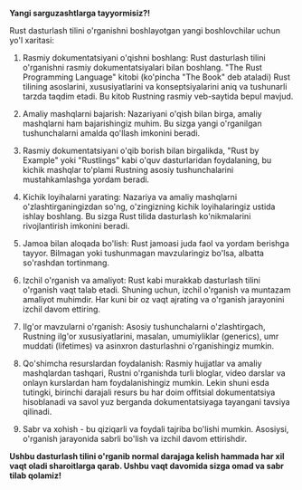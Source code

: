 <b>Yangi sarguzashtlarga tayyormisiz?!</b>

Rust dasturlash tilini o'rganishni boshlayotgan yangi boshlovchilar uchun yo'l xaritasi:

1. Rasmiy dokumentatsiyani o'qishni boshlang: Rust dasturlash tilini o'rganishni rasmiy dokumentatsiyalari bilan boshlang. "The Rust Programming Language" kitobi (ko'pincha "The Book" deb ataladi) Rust tilining asoslarini, xususiyatlarini va konseptsiyalarini aniq va tushunarli tarzda taqdim etadi. Bu kitob Rustning rasmiy veb-saytida bepul mavjud.

2. Amaliy mashqlarni bajarish: Nazariyani o'qish bilan birga, amaliy mashqlarni ham bajarishingiz muhim. Bu sizga yangi o'rganilgan tushunchalarni amalda qo'llash imkonini beradi. 

3. Rasmiy dokumentatsiyani o'qib borish bilan birgalikda, "Rust by Example" yoki "Rustlings" kabi o'quv dasturlaridan foydalaning, bu kichik mashqlar to'plami Rustning asosiy tushunchalarini mustahkamlashga yordam beradi.

4. Kichik loyihalarni yarating: Nazariya va amaliy mashqlarni o'zlashtirganingizdan so'ng, o'zingizning kichik loyihalaringiz ustida ishlay boshlang. Bu sizga Rust tilida 
dasturlash ko'nikmalarini rivojlantirish imkonini beradi.

5. Jamoa bilan aloqada bo'lish: Rust jamoasi juda faol va yordam berishga tayyor. Bilmagan yoki tushunmagan mavzularingiz bo'lsa, albatta so'rashdan tortinmang.

6. Izchil o'rganish va amaliyot: Rust kabi murakkab dasturlash tilini o'rganish vaqt talab etadi. Shuning uchun, izchil o'rganish va muntazam amaliyot muhimdir. Har kuni bir oz vaqt ajrating va o'rganish jarayonini izchil davom ettiring.

7. Ilg'or mavzularni o'rganish: Asosiy tushunchalarni o'zlashtirgach, Rustning ilg'or xususiyatlarini, masalan, umumiyliklar (generics), umr muddati (lifetimes) va asinxron dasturlashni o'rganishingiz mumkin.

8. Qo'shimcha resurslardan foydalanish: Rasmiy hujjatlar va amaliy mashqlardan tashqari, Rustni o'rganishda turli bloglar, video darslar va onlayn kurslardan ham foydalanishingiz mumkin. Lekin shuni esda tutingki, birinchi darajali resurs bu har doim offitsial dokumentatsiya hisoblanadi va savol yuz berganda dokumentatsiyaga tayangani tavsiya qilinadi.

9. Sabr va xohish - bu qiziqarli va foydali tajriba bo'lishi mumkin. Asosiysi, o'rganish jarayonida sabrli bo'lish va izchil davom ettirishdir.

<b>Ushbu dasturlash tilini o'rganib normal darajaga kelish hammada har xil vaqt oladi sharoitlarga qarab. Ushbu vaqt davomida sizga omad va sabr tilab qolamiz!</b>